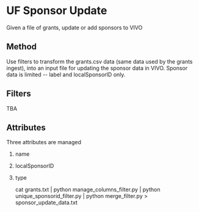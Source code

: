 # UF Sponsor Update

Given a file of grants, update or add sponsors to VIVO
 
## Method

Use filters to transform the grants.csv data (same data used by the grants ingest), into an input file
for updating the sponsor data in VIVO.  Sponsor data is limited -- label and localSponsorID only.

## Filters

TBA

## Attributes

Three attributes are managed

1. name
1. localSponsorID
1. type

    cat grants.txt | python manage_columns_filter.py | python unique_sponsorid_filter.py | 
    python merge_filter.py > sponsor_update_data.txt

